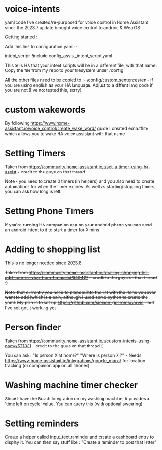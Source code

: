 # voice-intents
yaml code I've created/re-purposed for voice control in Home Assistant since the 2023.7 update brought voice control to android &amp; WearOS

Getting started :

Add this line to configuration.yaml :-

intent_script: !include config_assist_intent_script.yaml

This tells HA that your intent scripts will be in a different file, with that name. Copy the file from my repo to your filesystem under /config

All the other files need to be copied to :- /config/custom_sentences/en - if you are using english as your HA language. Adjust to a diffent lang code if you are not (I've not tested this, sorry)

# custom wakewords

By following https://www.home-assistant.io/voice_control/create_wake_word/ guide I created edna.tflite which allows you to wake HA voice assistant with that name



Setting Timers
==============

Taken from https://community.home-assistant.io/t/set-a-timer-using-ha-assist - credit to the guys on that thread :)

Note - you need to create 3 timers (in helpers) and you also need to create automations for when the timer expires. As well as starting/stopping timers, you can ask how long is left.

Setting Phone Timers
====================

If you're running HA companion app on your android phone you can send an android intent to it to start a timer for X mins

Adding to shopping list
=======================

This is no longer needed since 2023.8

~~Taken from https://community.home-assistant.io/t/calling-shopping-list-add-item-service-from-ha-assist/540427 - credit to the guys on that thread :)~~

~~Note, that currently you need to prepopulate the list with the items you ever want to add (which is a pain, although I used some python to create the yaml)~~
~~My plan is to set up https://github.com/siemon-geeroms/yarvis - but I've not got it working yet~~

Person finder
=============

Taken from https://community.home-assistant.io/t/custom-intents-using-name/571831 - credit to the guys on that thread :)

You can ask : "Is person X at home?" "Where is person X ?"  - Needs https://www.home-assistant.io/integrations/google_maps/ for location tracking (or companion app on all phones)

Washing machine timer checker
=============================

Since I have the Bosch integration on my washing machine, it provides a 'time left on cycle' value. You can query this (with optional swearing) 

Setting reminders
=================

Create a helper called input_text.reminder and create a dashboard entry to display it. You can then say stuff like : "Create a reminder to post that letter"

